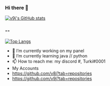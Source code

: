 ### Hi there 👋
[![v9j's GitHub stats](https://github-readme-stats.vercel.app/api?username=v9j&show_icons=true&theme=tokyonight)](https://github.com/v9j?tab=repositories)
### --
[![Top Langs](https://github-readme-stats.vercel.app/api/top-langs/?username=v9j&layout=compact&theme=tokyonight)](https://github.com/v9j?tab=repositories)

- 🔭 I’m currently working on my panel 
- 🌱 I’m currently learning java // python
- 📫 How to reach me: my discord #, Turki#0001
- My Accounts
- https://github.com/v8j?tab=repositories
- https://github.com/v9j?tab=repositories
